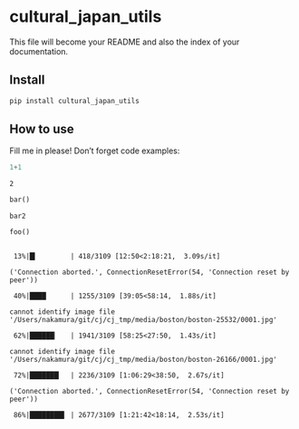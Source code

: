 cultural_japan_utils
================

<!-- WARNING: THIS FILE WAS AUTOGENERATED! DO NOT EDIT! -->

This file will become your README and also the index of your
documentation.

## Install

``` sh
pip install cultural_japan_utils
```

## How to use

Fill me in please! Don’t forget code examples:

``` python
1+1
```

    2

``` python
bar()
```

    bar2

``` python
foo()
```

``` python
```

     13%|█▎        | 418/3109 [12:50<2:18:21,  3.09s/it]

    ('Connection aborted.', ConnectionResetError(54, 'Connection reset by peer'))

     40%|████      | 1255/3109 [39:05<58:14,  1.88s/it]  

    cannot identify image file '/Users/nakamura/git/cj/cj_tmp/media/boston/boston-25532/0001.jpg'

     62%|██████▏   | 1941/3109 [58:25<27:50,  1.43s/it]  

    cannot identify image file '/Users/nakamura/git/cj/cj_tmp/media/boston/boston-26166/0001.jpg'

     72%|███████▏  | 2236/3109 [1:06:29<38:50,  2.67s/it]

    ('Connection aborted.', ConnectionResetError(54, 'Connection reset by peer'))

     86%|████████▌ | 2677/3109 [1:21:42<18:14,  2.53s/it]  
